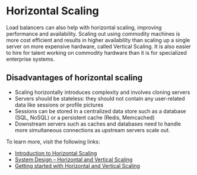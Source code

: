 # Horizontal Scaling

Load balancers can also help with horizontal scaling, improving performance and availability. Scaling out using commodity machines is more cost efficient and results in higher availability than scaling up a single server on more expensive hardware, called Vertical Scaling. It is also easier to hire for talent working on commodity hardware than it is for specialized enterprise systems.

## Disadvantages of horizontal scaling
- Scaling horizontally introduces complexity and involves cloning servers
- Servers should be stateless: they should not contain any user-related data like sessions or profile pictures
- Sessions can be stored in a centralized data store such as a database (SQL, NoSQL) or a persistent cache (Redis, Memcached)
- Downstream servers such as caches and databases need to handle more simultaneous connections as upstream servers scale out.

To learn more, visit the following links:

- [Introduction to Horizontal Scaling](https://github.com/donnemartin/system-design-primer#horizontal-scaling)
- [System Design – Horizontal and Vertical Scaling](https://www.geeksforgeeks.org/system-design-horizontal-and-vertical-scaling/)
- [Getting started with Horizontal and Vertical Scaling](https://www.codingninjas.com/blog/2021/08/25/system-design-horizontal-and-vertical-scaling/)